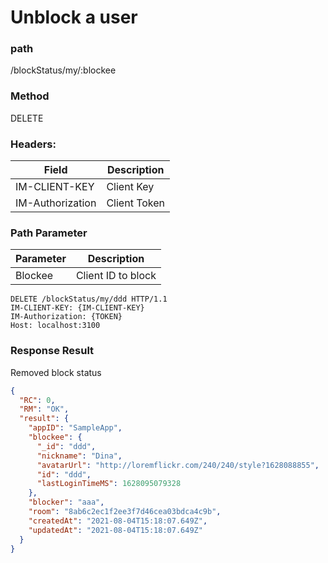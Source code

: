 # Unblock a user

### path

/blockStatus/my/:blockee

### Method

DELETE

### Headers:

| Field            | Description  |
| ---------------- | ------------ |
| IM-CLIENT-KEY    | Client Key   |
| IM-Authorization | Client Token |

### Path Parameter

| Parameter | Description        |
| --------- | ------------------ |
| Blockee   | Client ID to block |

```
DELETE /blockStatus/my/ddd HTTP/1.1
IM-CLIENT-KEY: {IM-CLIENT-KEY}
IM-Authorization: {TOKEN}
Host: localhost:3100

```

### Response Result

Removed block status

```json
{
  "RC": 0,
  "RM": "OK",
  "result": {
    "appID": "SampleApp",
    "blockee": {
      "_id": "ddd",
      "nickname": "Dina",
      "avatarUrl": "http://loremflickr.com/240/240/style?1628088855",
      "id": "ddd",
      "lastLoginTimeMS": 1628095079328
    },
    "blocker": "aaa",
    "room": "8ab6c2ec1f2ee3f7d46cea03bdca4c9b",
    "createdAt": "2021-08-04T15:18:07.649Z",
    "updatedAt": "2021-08-04T15:18:07.649Z"
  }
}
```
